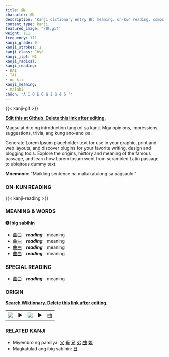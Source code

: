 ```yaml
---
title: 曲
character: 曲
description: "Kanji dictionary entry 曲: meaning, on-kun reading, compounds, origin, related kanji"
content_type: kanji
featured_image: "/曲.gif"
weight: 111
frequency: 111
kanji_grade: 0
kanji_strokes: 1
kanji_class: Jōyō
kanji_jlpt: N1
kanji_radical: 
kanji_reading: 
- DAI
- TAI
- oo-kii
kanji_meaning:
- malaki
chōon: "Ā Ī Ū Ē Ō ā ī ū ē ō ’"
---
```

[//]: # (Don't edit the line below. Kanji animated GIF code is automatically generated.)
{{< kanji-gif >}}

[//]: # (Edit below this line.)

**[Edit this at Github. Delete this link after editing.](https://github.com/tim0g/tim/tree/main/content/kanji/曲/index.md)**

Magsulat dito ng introduction tungkol sa kanji. Mga opinions, impressions, suggestions, trivia, ang kung ano-ano pa.

Generate Lorem Ipsum placeholder text for use in your graphic, print and web layouts, and discover plugins for your favorite writing, design and blogging tools. Explore the origins, history and meaning of the famous passage, and learn how Lorem Ipsum went from scrambled Latin passage to ubiqitous dummy text.
 
**Mnemonic:** "Maikling sentence na makakatulong sa pagsaulo."

### ON-KUN READING

[//]: # (Don't edit the line below. ON-KUN READING code is automatically generated.)
{{< kanji-reading >}}

### MEANING & WORDS

#### ➊ **Ibig sabihin**
  - [曲](../曲)[曲](../曲)　***reading***　meaning
  - [曲](../曲)[曲](../曲)　***reading***　meaning
  - [曲](../曲)[曲](../曲)　***reading***　meaning
  - [曲](../曲)[曲](../曲)　***reading***　meaning

### SPECIAL READING
  - [曲](../曲)[曲](../曲)　***reading***　meaning

### ORIGIN

**[Search Wiktionary. Delete this link after editing.](https://wiktionary.org/wiki/曲)**
<table class="kanji-table"><tr><td>
<img src="60px-曲-bronze.svg.png">
</td><td>▶</td><td>
<img src="60px-曲-oracle.svg.png">
</td><td>▶</td>
<td class="kanji-origin">曲</td>
</tr></table>

### RELATED KANJI
- Miyembro ng pamilya: [父](../父) [母](../母) [兄](../兄) [弟](../弟) [曲](../曲) [娘](../娘)
- Magkatulad ang ibig sabihin: [日](../日)
